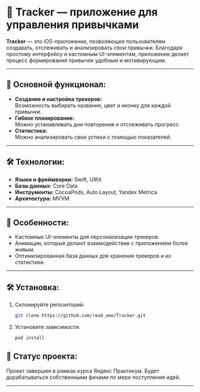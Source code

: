 # 📝 Tracker — приложение для управления привычками

**Tracker** — это iOS-приложение, позволяющее пользователям создавать, отслеживать и анализировать свои привычки. Благодаря простому интерфейсу и кастомным UI-элементам, приложение делает процесс формирования привычек удобным и мотивирующим.

---

## 🚀 Основной функционал:
- **Создание и настройка трекеров:**  
  Возможность выбирать название, цвет и иконку для каждой привычки.
- **Гибкое планирование:**  
  Можно устанавливать дни повторения и отслеживать прогресс.
- **Статистика:**  
  Можно анализировать свои успехи с помощью показателей.
---

## 🛠 Технологии:
- **Языки и фреймворки:** Swift, UIKit  
- **Базы данных:** Core Data  
- **Инструменты:** CocoaPods, Auto Layout, Yandex Metrica 
- **Архитектура:** MVVM  
---

## 🌟 Особенности:
- Кастомные UI-элементы для персонализации трекеров.  
- Анимации, которые делают взаимодействие с приложением более живым.  
- Оптимизированная база данных для хранения трекеров и их статистики.
---

## 🛠 Установка:
1. Склонируйте репозиторий:
   ```bash
   git clone https://github.com/твой_ник/Tracker.git
   ```
2. Установите зависимости:
   ```bash
   pod install
   ```

## 📌 Статус проекта:
Проект завершен в рамках курса Яндекс Практикум. Будет дорабатываться собственными фичами по мере поступления идей.

---
   
